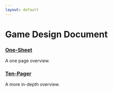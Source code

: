 ```yaml
---
layout: default
---
```


# Game Design Document

### [One-Sheet](/gdd/one-sheet)

A one page overview.

### [Ten-Pager](/gdd/ten-pager)

A more in-depth overview.